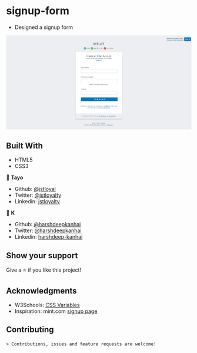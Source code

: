 # signup-form

- Designed a signup form

![screenshot](./app_screenshot.png)

## Built With

- HTML5
- CSS3

👤 **Tayo**

- Github: [@jstloyal](https://github.com/jstloyal)
- Twitter: [@jstloyalty](https://twitter.com/jstloyalty)
- Linkedin: [jstloyalty](https://linkedin.com/jstloyalty)

👤 **K**

- Github: [@harshdeepkanhai](https://github.com/harshdeepkanhai)
- Twitter: [@harshdeepkanhai](https://twitter.com/harshdeepkanhai)
- Linkedin: [harshdeep-kanhai](https://www.linkedin.com/in/harshdeep-kanhai/)

## Show your support

Give a ⭐️ if you like this project!

## Acknowledgments

- W3Schools: [CSS Variables](https://www.w3schools.com/css/css3_variables.asp)
- Inspiration: mint.com [signup page](https://accounts.intuit.com/signup.html)

## Contributing

    > Contributions, issues and feature requests are welcome!
